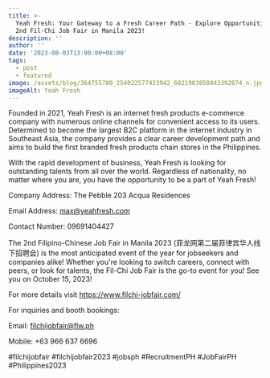 ```yaml
---
title: >-
  Yeah Fresh: Your Gateway to a Fresh Career Path - Explore Opportunities at the
  2nd Fil-Chi Job Fair in Manila 2023!
description: ''
author: ''
date: '2023-08-03T13:00:00+08:00'
tags:
  - post
  - featured
image: /assets/blog/364755780_254022577423942_6021903850043392874_n.jpg
imageAlt: Yeah Fresh
---
```

Founded in 2021, Yeah Fresh is an internet fresh products e-commerce company with numerous online channels for convenient access to its users. Determined to become the largest B2C platform in the internet industry in Southeast Asia, the company provides a clear career development path and aims to build the first branded fresh products chain stores in the Philippines.



With the rapid development of business, Yeah Fresh is looking for outstanding talents from all over the world. Regardless of nationality, no matter where you are, you have the opportunity to be a part of Yeah Fresh!



Company Address: The Pebble 203 Acqua Residences

Email Address: max@yeahfresh.com

Contact Number: 09691404427



The 2nd Filipino-Chinese Job Fair in Manila 2023 (菲龙网第二届菲律宾华人线下招聘会) is the most anticipated event of the year for jobseekers and companies alike! Whether you're looking to switch careers, connect with peers, or look for talents, the Fil-Chi Job Fair is the go-to event for you! See you on October 15, 2023!



For more details visit <https://www.filchi-jobfair.com/>

For inquiries and booth bookings:

Email: filchijobfair@flw.ph

Mobile: +63 966 637 6696



\#filchijobfair #filchijobfair2023 #jobsph #RecruitmentPH #JobFairPH #Philippines2023
